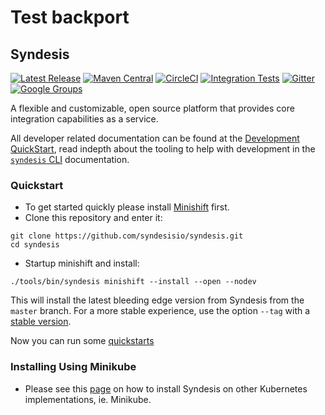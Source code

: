 # Test backport

## Syndesis

[![Latest Release](https://img.shields.io/github/v/release/syndesisio/syndesis)](https://github.com/syndesisio/syndesis/releases/latest)
[![Maven Central](https://maven-badges.herokuapp.com/maven-central/io.syndesis/syndesis-parent/badge.svg?style=flat-square)](https://search.maven.org/search?q=g:io.syndesis)
[![CircleCI](https://circleci.com/gh/syndesisio/syndesis/tree/master.svg?style=svg)](https://circleci.com/gh/syndesisio/syndesis/tree/master)
[![Integration Tests](https://github.com/syndesisio/syndesis/workflows/Integration%20Tests/badge.svg)](https://github.com/syndesisio/syndesis/runs/)
[![Gitter](https://badges.gitter.im/syndesisio/community.svg)](https://gitter.im/syndesisio/community?utm_source=badge&utm_medium=badge&utm_campaign=pr-badge)
[![Google Groups](https://img.shields.io/badge/Google%20Groups-Syndesis-blue)](https://groups.google.com/forum/#!forum/syndesis)

A flexible and customizable, open source platform that provides core integration capabilities as a service.

All developer related documentation can be found at the [Development QuickStart](https://syndesis.io/docs/development_quickstart/), read indepth about the tooling to help with development in the [`syndesis` CLI](https://syndesis.io/docs/cli/syndesis/) documentation.

### Quickstart

* To get started quickly please install [Minishift](https://www.okd.io/minishift/) first.
* Clone this repository and enter it:

```
git clone https://github.com/syndesisio/syndesis.git
cd syndesis
```

* Startup minishift and install:

```
./tools/bin/syndesis minishift --install --open --nodev
```

This will install the latest bleeding edge version from Syndesis from the `master` branch.
For a more stable experience, use the option `--tag` with a [stable version](https://github.com/syndesisio/syndesis/releases).

Now you can run some [quickstarts](https://github.com/syndesisio/syndesis-quickstarts/blob/master/README.md#4-lets-run-some-quickstarts)

### Installing Using Minikube

* Please see this [page](install/kubernetes/README.md) on how to install Syndesis on other Kubernetes implementations, ie. Minikube.
